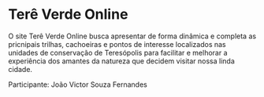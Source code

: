 # Terê Verde Online

O site Terê Verde Online busca apresentar de forma dinâmica e completa as pricnipais trilhas, cachoeiras e pontos de interesse localizados nas unidades 
de conservação de Teresópolis para facilitar e melhorar a experiência dos amantes da natureza que decidem visitar nossa linda cidade.





Participante: João Victor Souza Fernandes

